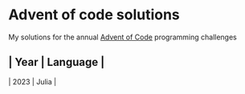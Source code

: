 # Advent of code solutions

My solutions for the annual [Advent of Code](https://adventofcode.com/) programming challenges

| Year | Language |
-------------------
| 2023 | Julia |
